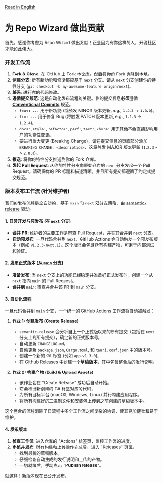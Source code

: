 [Read in English](../CONTRIBUTING.md)

# 为 Repo Wizard 做出贡献

首先，感谢你考虑为 Repo Wizard 做出贡献！正是因为有你这样的人，开源社区才能如此伟大。

### 开发工作流

1.  **Fork & Clone**: 在 GitHub 上 Fork 本仓库，然后将你的 Fork 克隆到本地。
2.  **创建分支**: 所有新功能和修复都应基于 `next` 分支。请从 `next` 分支创建你的特性分支 (`git checkout -b my-awesome-feature origin/next`)。
3.  **编码**: 进行你的代码修改。
4.  **遵循提交规范**: 这是自动化发布流程的关键。你的提交信息**必须**遵循 [**Conventional Commits**](https://www.conventionalcommits.org/zh-hans/v1.0.0/) 规范。
    *   `feat: ...` 用于新功能 (将触发 MINOR 版本更新, e.g., `1.2.3` -> `1.3.0`)。
    *   `fix: ...` 用于修复 Bug (将触发 PATCH 版本更新, e.g., `1.2.3` -> `1.2.4`)。
    *   `docs:`, `style:`, `refactor:`, `perf:`, `test:`, `chore:` 用于其他不会直接影响用户的功能性变更。
    *   要进行重大变更 (Breaking Change)，请在提交信息的页脚部分添加 `BREAKING CHANGE: <description>`，这将触发 MAJOR 版本更新 (`1.2.3` -> `2.0.0`)。
5.  **推送**: 将你的特性分支推送到你的 Fork 仓库。
6.  **发起 Pull Request**: 从你的特性分支向原始仓库的 `next` 分支发起一个 Pull Request。请确保你的 PR 标题和描述清晰，并且所有提交都遵循了约定式提交规范。

### 版本发布工作流 (针对维护者)

我们的发布流程是全自动的，基于 `main` 和 `next` 双分支策略，由 [semantic-release](https://github.com/semantic-release/semantic-release) 驱动。

#### 1. 日常开发与预发布 (在 `next` 分支)

- **合并 PR**: 维护者的主要工作是审查 Pull Request，并将其合并到 `next` 分支。
- **自动预发布**: 一旦代码合并到 `next`，GitHub Actions 会自动触发一个预发布版本（例如 `v1.2.3-next.1`）。这个版本会包含所有构建产物，可用于内部测试和验证。

#### 2. 发布正式版本 (从 `main` 分支)

- **准备发布**: 当 `next` 分支上的功能已经稳定并准备好正式发布时，创建一个从 `next` 指向 `main` 的 Pull Request。
- **合并到 `main`**: 审查并合并该 PR 到 `main` 分支。

#### 3. 自动化流程

一旦代码合并到 `main` 分支，一个统一的 GitHub Actions 工作流将自动被触发：

1.  **作业 1: 创建发布 (Create Release)**
    -   `semantic-release` 会分析自上一个正式版以来的所有提交（包括在 `next` 分支上的所有提交），确定新的正式版本号。
    -   自动更新 `CHANGELOG.md`。
    -   自动更新 `package.json`, `Cargo.toml`, 和 `tauri.conf.json` 中的版本号。
    -   创建一个新的 Git 标签 (例如 `app-v1.3.0`)。
    -   在 GitHub Releases 中创建一个**草稿版本**，其中包含整合后的发行说明。

2.  **作业 2: 构建产物 (Build & Upload Assets)**
    -   该作业会在 "Create Release" 成功后自动开始。
    -   它会检出新创建的 Git 标签对应的代码。
    -   为所有目标平台 (macOS, Windows, Linux) 并行构建应用程序。
    -   将所有构建好的二进制文件和安装包上传到之前创建的草稿版本中。

这个整合的流程消除了旧流程中多个工作流之间复杂的协调，使其更加健壮和易于维护。

#### 4. 发布版本

1.  **检查工作流**: 进入仓库的 "Actions" 标签页，监控工作流的进度。
2.  **审核并发布**: 所有构建和上传操作完成后，进入 "Releases" 页面。
    -   找到最新的草稿版本。
    -   仔细检查自动生成的发行说明和上传的产物。
    -   一切就绪后，手动点击 **"Publish release"**。

就这样！新版本现在已公开发布。